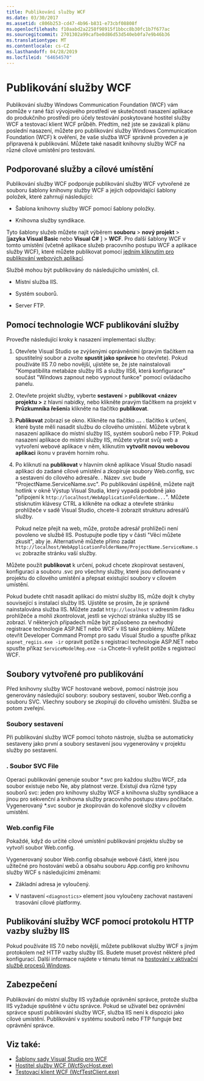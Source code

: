 ```yaml
---
title: Publikování služby WCF
ms.date: 03/30/2017
ms.assetid: c806b253-cd47-4b96-b831-e73cbf08808f
ms.openlocfilehash: f10aabd2a2258f98915f1bbcc8b30fc1b7f677ac
ms.sourcegitcommit: 2701302a99cafbe0d86d53d540eb0fa7e9b46b36
ms.translationtype: MT
ms.contentlocale: cs-CZ
ms.lasthandoff: 04/28/2019
ms.locfileid: "64654570"
---
```

# <a name="wcf-service-publishing"></a>Publikování služby WCF

Publikování služby Windows Communication Foundation (WCF) vám pomůže v rané fázi vývojového prostředí ve skutečnosti nasazení aplikace do produkčního prostředí pro účely testování poskytované hostitel služby WCF a testovací klient WCF průběh. Předtím, než jste se zavázali k plánu poslední nasazení, můžete pro publikování služby Windows Communication Foundation (WCF) k ověření, že vaše služba WCF správně proveden a je připravená k publikování. Můžete také nasadit knihovny služby WCF na různé cílové umístění pro testování.

## <a name="supported-services-and-target-locations"></a>Podporované služby a cílové umístění

Publikování služby WCF podporuje publikování služby WCF vytvořené ze souboru šablony knihovny služby WCF a jejich odpovídající šablony položek, které zahrnují následující:

- Šablona knihovny služby WCF pomocí šablony položky.

- Knihovna služby syndikace.

Tyto šablony služeb můžete najít výběrem **souboru** > **nový projekt** > [**jazyka Visual Basic** nebo **Visual C#** ] > **WCF**. Pro další šablony WCF v tomto umístění (včetně aplikace služeb pracovního postupu WCF a aplikace služby WCF), které můžete publikovat pomocí [jedním kliknutím pro publikování webových aplikací](https://docs.microsoft.com/previous-versions/aspnet/dd465337(v=vs.110)).

Službě mohou být publikovány do následujícího umístění, cíl.

- Místní služba IIS.

- Systém souborů.

- Server FTP.

## <a name="using-wcf-service-publishing"></a>Pomocí technologie WCF publikování služby

Proveďte následující kroky k nasazení implementaci služby:

1. Otevřete Visual Studio se zvýšenými oprávněními (pravým tlačítkem na spustitelný soubor a zvolte **spustit jako správce** ho otevřete).  Pokud používáte IIS 7.0 nebo novější, ujistěte se, že jste nainstalovali "Kompatibilita metabáze služby IIS a služby IIS6, která konfigurace" součást "Windows zapnout nebo vypnout funkce" pomocí ovládacího panelu.

2. Otevřete projekt služby, vyberte **sestavení** > **publikovat \<název projektu >** z hlavní nabídky, nebo klikněte pravým tlačítkem na projekt v **Průzkumníka řešení**a klikněte na tlačítko **publikovat**.

3. **Publikovat** zobrazí se okno. Klikněte na tlačítko **...** . tlačítko k určení, které byste měli nasadit službu do cílového umístění. Můžete vybrat k nasazení aplikace do místní služby IIS, systém souborů nebo FTP. Pokud nasazení aplikace do místní služby IIS, můžete vybrat svůj web a vytvoření webové aplikace v něm, kliknutím **vytvořit novou webovou aplikaci** ikonu v pravém horním rohu.

4. Po kliknutí na **publikovat** v hlavním okně aplikace Visual Studio nasadí aplikaci do zadané cílové umístění a zkopíruje soubory Web.config, svc a sestavení do cílového adresáře. . Název .svc bude "ProjectName.ServiceName.svc". Po publikování úspěšně, můžete najít hotlink v okně Výstup Visual Studia, který vypadá podobně jako "připojení k `http://localhost/WebApplicationFolderName...`". Můžete stisknutím klávesy CTRL a klikněte na odkaz a otevřete stránku prohlížeče v sadě Visual Studio, chcete-li zobrazit strukturu adresářů služby.

     Pokud nelze přejít na web, může, protože adresář prohlížeči není povoleno ve službě IIS. Postupujte podle tipy v části "Věcí můžete zkusit", aby je. Alternativně můžete přímo zadat `http://localhost/WebApplicationFolderName/ProjectName.ServiceName.svc` zobrazíte stránku vaší služby.

Můžete použít **publikovat** k určení, pokud chcete zkopírovat sestavení, konfiguraci a souboru .svc pro všechny služby, které jsou definované v projektu do cílového umístění a přepsat existující soubory v cílovém umístění.

Pokud budete chtít nasadit aplikaci do místní služby IIS, může dojít k chyby související s instalací služby IIS. Ujistěte se prosím, že je správně nainstalována služba IIS. Můžete zadat `http://localhost` v adresním řádku prohlížeče a mohli zkontrolovat, jestli se výchozí stránka služby IIS se zobrazí. V některých případech může být způsobeno za nevhodný registrace technologie ASP.NET nebo WCF v IIS také problémy. Můžete otevřít Developer Command Prompt pro sadu Visual Studio a spusťte příkaz `aspnet_regiis.exe -ir` opravit potíže s registrací technologie ASP.NET nebo spusťte příkaz `ServiceModelReg.exe –ia` Chcete-li vyřešit potíže s registrací WCF.

## <a name="files-generated-for-publishing"></a>Soubory vytvořené pro publikování
 Před knihovny služby WCF hostované webové, pomocí nástroje jsou generovány následující soubory: soubory sestavení, soubor Web.config a souboru SVC. Všechny soubory se zkopírují do cílového umístění. Služba se potom zveřejní.

### <a name="assembly-files"></a>Soubory sestavení
 Při publikování služby WCF pomocí tohoto nástroje, služba se automaticky sestaveny jako první a soubory sestavení jsou vygenerovány v projektu služby po sestavení.

### <a name="svc-file"></a>. Soubor SVC File
 Operaci publikování generuje soubor *.svc pro každou službu WCF, zda soubor existuje nebo Ne, aby platnost verze. Existují dva různé typy souborů svc: jeden pro knihovny služby WCF a knihovna služby syndikace a jinou pro sekvenční a knihovna služby pracovního postupu stavu počítače. Vygenerovaný \*.svc soubor je zkopírován do kořenové složky v cílovém umístění.

### <a name="webconfig-file"></a>Web.config File
 Pokaždé, když do určité cílové umístění publikování projektu služby se vytvoří soubor Web.config.

 Vygenerovaný soubor Web.config obsahuje webové části, které jsou užitečné pro hostování webů a obsahu souboru App.config pro knihovnu služby WCF s následujícími změnami:

- Základní adresa je vyloučený.

- V nastavení `<diagnostics>` element jsou vyloučeny zachovat nastavení trasování cílové platformy.

## <a name="publishing-wcf-services-with-non-http-bindings-to-iis"></a>Publikování služby WCF pomocí protokolu HTTP vazby služby IIS
 Pokud používáte IIS 7.0 nebo novější, můžete publikovat služby WCF s jiným protokolem než HTTP vazby služby IIS. Budete muset provést některé před konfigurací. Další informace najdete v tématu témat na [hostování v aktivační službě procesů Windows](../../../docs/framework/wcf/feature-details/hosting-in-windows-process-activation-service.md).

## <a name="security"></a>Zabezpečení
 Publikování do místní služby IIS vyžaduje oprávnění správce, protože služba IIS vyžaduje spuštěné v účtu správce. Pokud se uživatel bez oprávnění správce spustí publikování služby WCF, služba IIS není k dispozici jako cílové umístění. Publikování v systému souborů nebo FTP funguje bez oprávnění správce.

## <a name="see-also"></a>Viz také:

- [Šablony sady Visual Studio pro WCF](../../../docs/framework/wcf/wcf-vs-templates.md)
- [Hostitel služby WCF (WcfSvcHost.exe)](../../../docs/framework/wcf/wcf-service-host-wcfsvchost-exe.md)
- [Testovací klient WCF (WcfTestClient.exe)](../../../docs/framework/wcf/wcf-test-client-wcftestclient-exe.md)